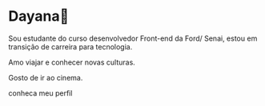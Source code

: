 
# Dayana:butterfly:

Sou estudante do curso desenvolvedor Front-end da Ford/ Senai, estou em transição de carreira para tecnologia.

Amo viajar e conhecer novas culturas.

Gosto de ir ao cinema.

conheca meu perfil
